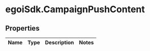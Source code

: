 # egoiSdk.CampaignPushContent

## Properties
Name | Type | Description | Notes
------------ | ------------- | ------------- | -------------


